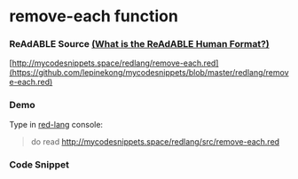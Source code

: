 
# remove-each function


### ReAdABLE Source [(What is the ReAdABLE Human Format?)](http://readablehumanformat.com)

[http://mycodesnippets.space/redlang/remove-each.red](https://github.com/lepinekong/mycodesnippets/blob/master/redlang/remove-each.red)


### Demo

Type in [red-lang](https://www.red-lang.org/p/download.html) console: 
>do read http://mycodesnippets.space/redlang/src/remove-each.red


### Code Snippet

